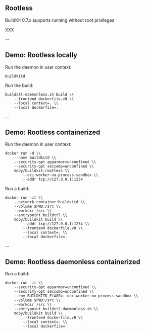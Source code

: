 ## Rootless

BuildKit 0.7.x supports running without root privileges

XXX

--

## Demo: Rootless locally

Run the daemon in user context:

```plaintext
buildkitd
```

Run the build:

```plaintext
buildctl-daemonless.sh build \\
    --frontend dockerfile.v0 \\
    --local context=. \\
    --local dockerfile=.
```

--

## Demo: Rootless containerized

Run the daemon in user context:

```plaintext
docker run -d \\
    --name buildkitd \\
    --security-opt apparmor=unconfined \\
    --security-opt seccomp=unconfined \\
    moby/buildkit:rootless \\
        --oci-worker-no-process-sandbox \\
        --addr tcp://127.0.0.1:1234
```

Run a build:

```plaintext
docker run -it \\
    --network container:buildkitd \\
    --volume $PWD:/src \\
    --workdir /src \\
    --entrypoint buildctl \\
    moby/buildkit build \\
        --addr tcp://127.0.0.1:1234 \\
        --frontend dockerfile.v0 \\
        --local context=. \\
        --local dockerfile=.
```

--

## Demo: Rootless daemonless containerized

Run a build:

```plaintext
docker run -it \\
    --security-opt apparmor=unconfined \\
    --security-opt seccomp=unconfined \\
    --env BUILDKITD_FLAGS=--oci-worker-no-process-sandbox \\
    --volume $PWD:/src \\
    --workdir /src \\
    --entrypoint buildctl-daemonless.sh \\
    moby/buildkit build \\
        --frontend dockerfile.v0 \\
        --local context=. \\
        --local dockerfile=.
```